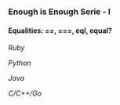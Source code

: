 ### Enough is Enough Serie - I

#### Equalities: ==, ===, eql, equal?

*Ruby*

*Python*

*Java*

*C/C++/Go*
